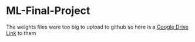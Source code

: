 # ML-Final-Project

The weights files were too big to upload to github so here is a [Google Drive Link](https://drive.google.com/drive/folders/1y_WhNZde7PhkAaQ1KwS0pYARoNNGXzp8?usp=sharing) to them

